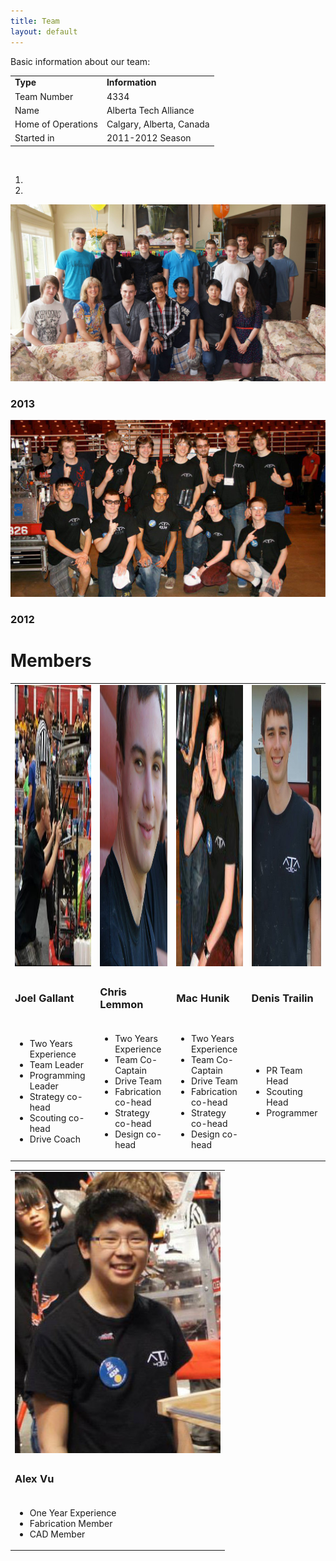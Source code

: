 ```yaml
---
title: Team
layout: default
---
```


Basic information about our team:
<table width="100%" class="table-bordered">
    <tr>
        <td><b>Type</b></td>
        <td><b>Information</b></td>
    </tr>
    <tr>
        <td>Team Number</td>
        <td>4334</td>
    </tr>
    <tr>
        <td>Name</td>
        <td>Alberta Tech Alliance</td>
    </tr>
    <tr>
        <td>Home of Operations</td>
        <td>Calgary, Alberta, Canada</td>
    </tr>
    <tr>
        <td>Started in</td>
        <td>2011-2012 Season</td>
    </tr>
</table>

<br />

<div id="carousel" class="carousel slide">
    <ol class="carousel-indicators">
        <li data-target="#carousel" data-slide-to="0" class="active"></li>
        <li data-target="#carousel" data-slide-to="1" class="active"></li>
    </ol>
    <div class="carousel-inner">
        <div class="item active">
            <img src="/img/2013-team.jpg" alt="Image not found!">
            <div class="carousel-caption">
                <h3>2013</h3>
            </div>
        </div>
        <div class="item">
            <img src="/img/2012-team.jpg" alt="Image not found!">
            <div class="carousel-caption">
                <h3>2012</h3>
            </div>
        </div>
    </div>
    <a class="left carousel-control" href="#carousel" data-slide="prev">
        <span class="glyphicon glyphicon-chevron-left"></span>
    </a>
    <a class="right carousel-control" href="#carousel" data-slide="next">
        <span class="glyphicon glyphicon-chevron-right"></span>
    </a>
</div>


# Members

<table>
    <tr>
        <td>
            <img style="height:450px;" src="/members/joel-gallant.jpeg" alt="Joel Gallant" class="img-rounded">
        </td>
        <td>
            <img style="height:450px;" src="/members/chris-lemmon.png" alt="Chris Lemmon" class="img-rounded">
        </td>
        <td>
            <img style="height:450px;" src="/members/mac-hunik.jpg" alt="Mac Hunik" class="img-rounded">
        </td>
		<td>
            <img style="height:450px;" src="/members/denis-trailin.jpg" alt="Mac Hunik" class="img-rounded">
        </td>
    </tr>
    <tr>
        <td>
            <h3>Joel Gallant</h3>
        </td>
        <td>
            <h3>Chris Lemmon</h3>
        </td>
        <td>
            <h3>Mac Hunik</h3>
        </td>
        <td>
            <h3>Denis Trailin</h3>
        </td>
    </tr>
    <tr>
        <td>
            <ul class="list-unstyled">
                <li>Two Years Experience
                <li>Team Leader
                <li>Programming Leader
                <li>Strategy co-head
                <li>Scouting co-head
                <li>Drive Coach
            </ul>
        </td>
        <td>
            <ul class="list-unstyled">
                <li>Two Years Experience
                <li>Team Co-Captain
                <li>Drive Team
                <li>Fabrication co-head
                <li>Strategy co-head
                <li>Design co-head
            </ul>
        </td>
        <td>
            <ul class="list-unstyled">
                <li>Two Years Experience
                <li>Team Co-Captain
                <li>Drive Team
                <li>Fabrication co-head
                <li>Strategy co-head
                <li>Design co-head
            </ul>
        </td>
		<td>
            <ul class="list-unstyled">
                <li>PR Team Head
                <li>Scouting Head
                <li>Programmer
            </ul>
        </td>
    </tr>
</table>

<table>
    <tr>
        <td>
            <img style="height:450px;" src="/members/alex-vu.jpg" alt="Alex Vu" class="img-rounded">
        </td>
    </tr>
    <tr>
        <td>
            <h3>Alex Vu</h3>
        </td>
    </tr>
    <tr>
        <td>
            <ul class="list-unstyled">
                <li>One Year Experience
                <li>Fabrication Member
                <li>CAD Member
            </ul>
        </td>
    </tr>
</table>

